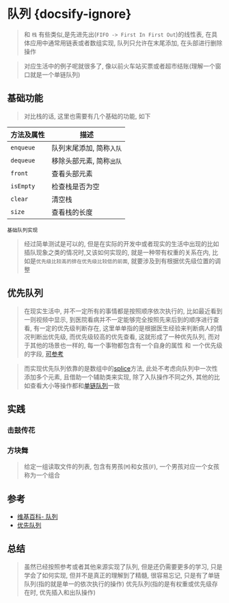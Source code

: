 # 队列 {docsify-ignore}

> 和 `栈` 有些类似,是先进先出(`FIFO -> First In First Out`)的线性表, 在具体应用中通常用链表或者数组实现, 队列只允许在末尾添加, 在头部进行删除操作

> 对应生活中的例子呢就很多了, 像以前火车站买票或者超市结账(理解一个窗口就是一个单链队列)

## 基础功能

> 对比栈的话, 这里也需要有几个基础的功能, 如下

| 方法及属性 | 描述                     |
| ---------- | ------------------------ |
| `enqueue`  | 队列末尾添加, 简称`入队` |
| `dequeue`  | 移除头部元素, 简称`出队` |
| `front`    | 查看头部元素             |
| `isEmpty`  | 检查栈是否为空           |
| `clear`    | 清空栈                   |
| `size`     | 查看栈的长度             |

`基础队列实现`

[](Queue.js ' :include :type=code')

> 经过简单测试是可以的, 但是在实际的开发中或者现实的生活中出现的比如插队现象之类的情况时,又该如何实现的, 就是一种带有权重的关系在内, 比如是`优先级比较高的排在优先级比较低的前面`, 就要涉及到有根据优先级位置的调整

## 优先队列

> 在现实生活中, 并不一定所有的事情都是按照顺序依次执行的, 比如最近看到一则视频中显示, 到医院看病并不一定能够完全按照先来后到的顺序进行查看, 有一定的优先级判断存在, 这里单单指的是根据医生经验来判断病人的情况判断出优先级, 而优先级较高的优先查看, 这就形成了一种优先队列, 而对于其他的场景也一样的, 每一个事物都包含有一个自身的属性 和 一个优先级的字段, [可参考](https://github.com/niexiaofei1988/javascript-algorithms/blob/master/src/data-structures/priority-queue/PriorityQueue.js)

> 而实现优先队列依靠的是数组中的[splice](https://developer.mozilla.org/zh-CN/docs/Web/JavaScript/Reference/Global_Objects/Array/splice)方法, 此处不考虑向队列中一次性添加多个元素, 且借助一个辅助类来实现, 除了入队操作不同之外, 其他的比如查看大小等操作都和[单链队列](https://zh.wikipedia.org/wiki/%E9%98%9F%E5%88%97#%E5%8D%95%E9%93%BE%E9%98%9F%E5%88%97)一致

[](priorityQueue.js ' :include :type=code')


## 实践

### 击鼓传花

[](hotPotato.js ' :include :type=code')


### 方块舞

> 给定一组读取文件的列表, 包含有男孩(`M`)和女孩(`F`), 一个男孩对应一个女孩称为一个组合

[](squareDance.js ' :include :type=code')

## 参考

- [维基百科- 队列](https://zh.wikipedia.org/wiki/%E9%98%9F%E5%88%97)
- [优先队列](https://zh.wikipedia.org/wiki/%E4%BC%98%E5%85%88%E9%98%9F%E5%88%97)


## 总结

> 虽然已经按照参考或者其他来源实现了队列, 但是还仍需要更多的学习, 只是学会了如何实现, 但并不是真正的理解到了精髓, 很容易忘记, 只是有了单链队列(指的就是单一的依次执行的操作) 优先队列(指的是有权重或优先级存在时, 优先插入和出队操作)

